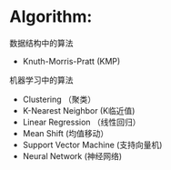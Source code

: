 # Algorithm:

数据结构中的算法
- Knuth-Morris-Pratt (KMP)

机器学习中的算法
- Clustering （聚类）
- K-Nearest Neighbor (K临近值)
- Linear Regression （线性回归）
- Mean Shift (均值移动）
- Support Vector Machine (支持向量机)
- Neural Network (神经网络)